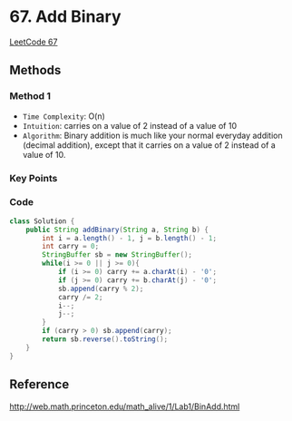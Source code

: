 # 67. Add Binary

[LeetCode 67](https://leetcode.com/problems/add-binary/)


## Methods

### Method 1
* `Time Complexity`: O(n) 
* `Intuition`: carries on a value of 2 instead of a value of 10 
* `Algorithm`: 
Binary addition is much like your normal everyday addition (decimal addition), except that it carries on a value of 2 instead of a value of 10.

### Key Points


### Code
```java
class Solution {
    public String addBinary(String a, String b) {
        int i = a.length() - 1, j = b.length() - 1;
        int carry = 0; 
        StringBuffer sb = new StringBuffer(); 
        while(i >= 0 || j >= 0){ 
            if (i >= 0) carry += a.charAt(i) - '0';
            if (j >= 0) carry += b.charAt(j) - '0';
            sb.append(carry % 2); 
            carry /= 2;
            i--; 
            j--; 
        }
        if (carry > 0) sb.append(carry);
        return sb.reverse().toString();
    }
}

```


## Reference

http://web.math.princeton.edu/math_alive/1/Lab1/BinAdd.html